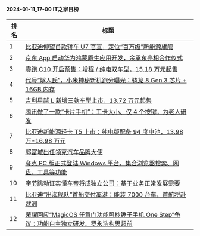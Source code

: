 #### 2024-01-11_17-00  IT之家日榜

| 排名 | 标题|
| --- | ---|
| 1 | [比亚迪仰望首款轿车 U7 官宣，定位“百万级”新能源旗舰](https://www.ithome.com/0/744/447.htm) |
| 2 | [京东 App 启动华为鸿蒙原生应用开发，余承东亮相合作仪式](https://www.ithome.com/0/744/468.htm) |
| 3 | [零跑 C10 开启预售：增程 / 纯电双车型，15.18 万元起售](https://www.ithome.com/0/744/484.htm) |
| 4 | [代号“燧人氏”，小米神秘新机跑分曝光：骁龙 8 Gen 3 芯片 + 16GB 内存](https://www.ithome.com/0/744/549.htm) |
| 5 | [吉利星越 L 新增三款车型上市，13.72 万元起售](https://www.ithome.com/0/744/481.htm) |
| 6 | [腾讯做了一款“卡片手机”：工卡大小、仅 4 个按键，为老人研发](https://www.ithome.com/0/744/587.htm) |
| 7 | [比亚迪新能源轻卡 T5 上市：纯电版配备 94 度电池，13.98 万-16.98 万元](https://www.ithome.com/0/744/474.htm) |
| 8 | [郭富城出任领克汽车品牌大使](https://www.ithome.com/0/744/483.htm) |
| 9 | [夸克 PC 版正式登陆 Windows 平台，集合浏览器搜索、网盘、工具等功能](https://www.ithome.com/0/744/584.htm) |
| 10 | [字节跳动证实懂车帝将成独立公司：基于业务正常发展需要](https://www.ithome.com/0/744/427.htm) |
| 11 | [比亚迪“出海舰队”首船交付离港：能装 7000 台车，首航将赴欧洲](https://www.ithome.com/0/744/492.htm) |
| 12 | [荣耀回应“MagicOS 任意门功能照抄锤子手机 One Step”争议：功能自主独立研发、罗永浩构思超前](https://www.ithome.com/0/744/630.htm) |
